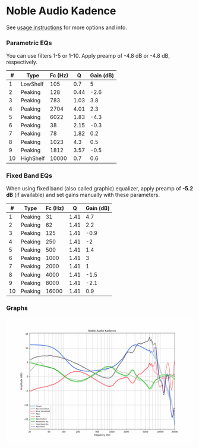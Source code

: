# Noble Audio Kadence
See [usage instructions](https://github.com/jaakkopasanen/AutoEq#usage) for more options and info.

### Parametric EQs
You can use filters 1-5 or 1-10. Apply preamp of -4.8 dB or -4.8 dB, respectively.

|   # | Type      |   Fc (Hz) |    Q |   Gain (dB) |
|-----|-----------|-----------|------|-------------|
|   1 | LowShelf  |       105 | 0.7  |         5   |
|   2 | Peaking   |       128 | 0.44 |        -2.6 |
|   3 | Peaking   |       783 | 1.03 |         3.8 |
|   4 | Peaking   |      2704 | 4.01 |         2.3 |
|   5 | Peaking   |      6022 | 1.83 |        -4.3 |
|   6 | Peaking   |        38 | 2.15 |        -0.3 |
|   7 | Peaking   |        78 | 1.82 |         0.2 |
|   8 | Peaking   |      1023 | 4.3  |         0.5 |
|   9 | Peaking   |      1812 | 3.57 |        -0.5 |
|  10 | HighShelf |     10000 | 0.7  |         0.6 |

### Fixed Band EQs
When using fixed band (also called graphic) equalizer, apply preamp of **-5.2 dB** (if available) and set gains manually with these parameters.

|   # | Type    |   Fc (Hz) |    Q |   Gain (dB) |
|-----|---------|-----------|------|-------------|
|   1 | Peaking |        31 | 1.41 |         4.7 |
|   2 | Peaking |        62 | 1.41 |         2.2 |
|   3 | Peaking |       125 | 1.41 |        -0.9 |
|   4 | Peaking |       250 | 1.41 |        -2   |
|   5 | Peaking |       500 | 1.41 |         1.4 |
|   6 | Peaking |      1000 | 1.41 |         3   |
|   7 | Peaking |      2000 | 1.41 |         1   |
|   8 | Peaking |      4000 | 1.41 |        -1.5 |
|   9 | Peaking |      8000 | 1.41 |        -2.1 |
|  10 | Peaking |     16000 | 1.41 |         0.9 |

### Graphs
![](./Noble%20Audio%20Kadence.png)
